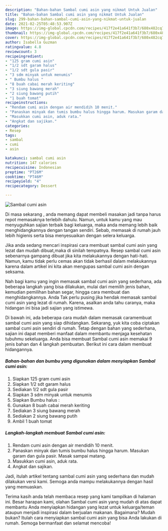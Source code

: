 ```yaml
---
description: "Bahan-bahan Sambal cumi asin yang nikmat Untuk Jualan"
title: "Bahan-bahan Sambal cumi asin yang nikmat Untuk Jualan"
slug: 299-bahan-bahan-sambal-cumi-asin-yang-nikmat-untuk-jualan
date: 2021-02-25T05:48:53.907Z
image: https://img-global.cpcdn.com/recipes/417f2e41a641f3b7/680x482cq70/sambal-cumi-asin-foto-resep-utama.jpg
thumbnail: https://img-global.cpcdn.com/recipes/417f2e41a641f3b7/680x482cq70/sambal-cumi-asin-foto-resep-utama.jpg
cover: https://img-global.cpcdn.com/recipes/417f2e41a641f3b7/680x482cq70/sambal-cumi-asin-foto-resep-utama.jpg
author: Isabella Guzman
ratingvalue: 4.8
reviewcount: 3
recipeingredient:
- "125 gram cumi asin"
- "1/2 sdt garam halus"
- "1/2 sdt gula pasir"
- "3 sdm minyak untuk menumis"
- " Bumbu halus "
- "8 buah cabai merah keriting"
- "3 siung bawang merah"
- "2 siung bawang putih"
- "1 buah tomat"
recipeinstructions:
- "Rendam cumi asin dengan air mendidih 10 menit."
- "Panaskan minyak dan tumis bumbu halus hingga harum. Masukan garam dan gula pasir. Masak sampai matang."
- "Masukkan cumi asin, aduk rata."
- "Angkat dan sajikan."
categories:
- Resep
tags:
- sambal
- cumi
- asin

katakunci: sambal cumi asin 
nutrition: 147 calories
recipecuisine: Indonesian
preptime: "PT26M"
cooktime: "PT46M"
recipeyield: "4"
recipecategory: Dessert

---
```



![Sambal cumi asin](https://img-global.cpcdn.com/recipes/417f2e41a641f3b7/680x482cq70/sambal-cumi-asin-foto-resep-utama.jpg)

Di masa  sekarang , anda memang dapat membeli masakan jadi tanpa harus repot memasaknya terlebih dahulu. Namun, untuk kamu yang mau menyuguhkan sajian terbaik bagi keluarga, maka anda memang lebih baik menghidangkannya dengan tangan sendiri. Sebab, memasak di rumah jauh lebih higienis serta bisa menyesuaikan dengan selera keluarga.

Jika anda sedang mencari inspirasi cara membuat sambal cumi asin yang lezat dan mudah dibuat,maka di sinilah tempatnya. Resep sambal cumi asin  sebenarnya gampang dibuat jika kita melakukannya dengan hati-hati. Namun, kamu tidak perlu cemas akan tidak berhasil dalam melakukannya 
karena dalam artikel ini kita akan mengupas sambal cumi asin dengan seksama.  



Nah bagi kamu yang ingin memasak sambal cumi asin yang sederhana, ada beberapa langkah yang bisa dilakukan, mulai dari memilih jenis bahan, kemudian pemilihan bahan segar, hingga cara membuat dan menghidangkannya. Anda Tak perlu pusing jika hendak memasak sambal cumi asin yang lezat di rumah. Karena, asalkan anda  tahu caranya, maka hidangan ini bisa jadi sajian yang istimewa.

Di bawah ini, ada beberapa cara mudah dalam memasak caramembuat sambal cumi asin yang siap dihidangkan. Sekarang, yuk kita coba ciptakan sambal cumi asin sendiri di rumah. Tetap dengan bahan yang sederhana, sajian ini dapat memberi manfaat dalam membantu menjaga kesehatan tubuhmu sekeluarga. Anda bisa membuat Sambal cumi asin memakai 9 jenis bahan dan 4 langkah pembuatan. Berikut ini cara dalam membuat hidangannya.

<!--inarticleads1-->

##### Bahan-bahan dan bumbu yang digunakan dalam menyiapkan Sambal cumi asin:

1. Siapkan 125 gram cumi asin
1. Siapkan 1/2 sdt garam halus
1. Sediakan 1/2 sdt gula pasir
1. Siapkan 3 sdm minyak untuk menumis
1. Siapkan  Bumbu halus :
1. Gunakan 8 buah cabai merah keriting
1. Sediakan 3 siung bawang merah
1. Sediakan 2 siung bawang putih
1. Ambil 1 buah tomat




<!--inarticleads2-->

##### Langkah-langkah membuat Sambal cumi asin:

1. Rendam cumi asin dengan air mendidih 10 menit.
1. Panaskan minyak dan tumis bumbu halus hingga harum. Masukan garam dan gula pasir. Masak sampai matang.
1. Masukkan cumi asin, aduk rata.
1. Angkat dan sajikan.




Jadi, itulah artikel tentang  sambal cumi asin  yang sederhana dan mudah dilakukan versi kami. Semoga anda mampu melakukannya dengan hasil yang memuaskan. 

Terima kasih anda telah membaca resep yang kami tampilkan di halaman ini. Besar harapan kami, olahan  Sambal cumi asin yang mudah di atas dapat membantu Anda menyiapkan hidangan yang lezat untuk keluarga/teman ataupun menjadi inspirasi dalam berjualan makanan. Bagaimana? Mudah bukan? Itulah cara menyiapkan sambal cumi asin yang bisa Anda lakukan di rumah. Semoga bermanfaat dan selamat mencoba!

